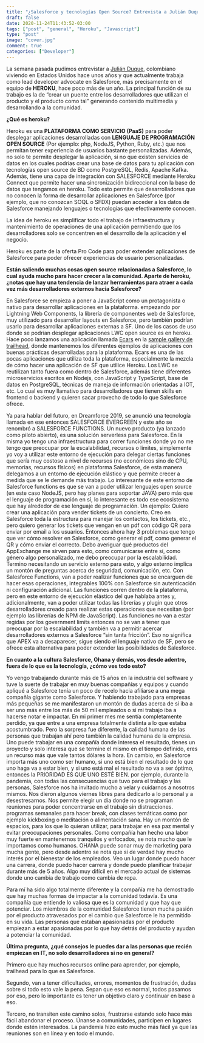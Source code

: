 ```yaml
---
title: "¿Salesforce y tecnologías Open Source? Entrevista a Julián Duque, Lead Developer Advocate de Heroku"
draft: false
date: 2020-11-24T11:43:52-03:00
tags: ["post", "general", "Heroku", "Javascript"]
type: "post"
image: "cover.jpg"
comment: true
categories: ["Developer"]
---
```


La semana pasada pudimos entrevistar a [Julián Duque](https://www.linkedin.com/in/juliandavidduque), colombiano viviendo en Estados Unidos hace unos años y que actualmente trabaja como lead developer advocate en Salesforce, más precisamente en el equipo de **HEROKU**, hace poco más de un año.
La principal función de su trabajo es la de “crear un puente entre los desarrolladores que utilizan el producto y el producto como tal” generando contenido multimedia y desarrollando a la comunidad.

**¿Qué es heroku?**

Heroku es una **PLATAFORMA COMO SERVICIO (PaaS)** para poder desplegar aplicaciones desarrolladas con **LENGUAJE DE PROGRAMACIÓN OPEN SOURCE** (Por ejemplo: php, NodeJS, Python, Ruby, etc.) que nos permitan tener experiencia de usuarios bastante personalizadas.
Además, no solo te permite desplegar la aplicación, si no que existen servicios de datos en los cuales podrías crear una base de datos para tu aplicación con tecnologías open source de BD como PostgreSQL, Redis, Apache Kafka.
Además, tiene una capa de integración con SALESFORCE mediante Heroku Connect que permite hacer una sincronización bidireccional con la base de datos que tengamos en heroku.
Todo esto permite que desarrolladores que no conocen la forma de desarrollar aplicaciones en Salesforce (por ejemplo, que no conozcan SOQL o SFDX) puedan acceder a los datos de Salesforce manejando lenguajes o tecnologías que efectivamente conocen.

La idea de heroku es simplificar todo el trabajo de infraestructura y mantenimiento de operaciones de una aplicación permitiendo que los desarrolladores solo se concentren en el desarrollo de la aplicación y el negocio.

Heroku es parte de la oferta Pro Code para poder extender aplicaciones de Salesforce para poder ofrecer experiencias de usuario personalizadas.

**Están saliendo muchas cosas open source relacionadas a Salesforce, lo cual ayuda mucho para hacer crecer a la comunidad. Aparte de heroku, ¿notas que hay una tendencia de lanzar herramientas para atraer a cada vez más desarrolladores externos hacia Salesforce?**

En Salesforce se empieza a poner a JavaScript como un protagonista o nativo para desarrollar aplicaciones en la plataforma. empezando por Lightning Web Components, la librería de componentes web de Salesforce, muy utilizado para desarrollar layouts en Salesforce, pero también podrían usarlo para desarrollar aplicaciones externas a SF.
Uno de los casos de uso donde se podrían desplegar aplicaciones LWC open source es en heroku.
Hace poco lanzamos una aplicación llamada [Ecars](https://github.com/trailheadapps/ecars) en la [sample gallery de trailhead](https://trailhead.salesforce.com/sample-gallery), donde mantenemos los diferentes ejemplos de aplicaciones con buenas prácticas desarrolladas para la plataforma. Ecars es una de las pocas aplicaciones que utiliza toda la plataforma, especialmente la mezcla de cómo hacer una aplicación de SF que utilice Heroku. Los LWC se reutilizan tanto fuera como dentro de Salesforce, además tiene diferentes microservicios escritos en Nodejs, con JavaScript y TypeScript, base de datos en PostgreSQL, técnicas de maneja de información orientadas a IOT, etc. Lo cual es muy llamativo para desarrolladores que tienen skills en frontend o backend y quieren sacar provecho de todo lo que Salesforce ofrece.

Ya para hablar del futuro, en Dreamforce 2019, se anunció una tecnología llamada en ese entonces SALESFORCE EVERGREEN y este año se renombró a SALESFORCE FUNCTIONS. Un nuevo producto (ya lanzado como piloto abierto), es una solución serverless para Salesforce. En la misma yo tengo una infraestructura para correr funciones donde yo no me tengo que preocupar por la escalabilidad, recursos o límites, simplemente yo voy a utilizar este entorno de ejecución para delegar ciertas funciones que sería muy costoso a nivel de recursos (no económicos sino de CPU, memorias, recursos físicos) en plataforma Salesforce, de esta manera delegamos a un entorno de ejecución elástico y que permite crecer a medida que se le demande más trabajo.
Lo interesante de este entorno de Salesforce functions es que se van a poder utilizar lenguajes open source (en este caso NodeJS, pero hay planes para soportar JAVA) pero más que el lenguaje de programación en sí, lo interesante es todo ese ecosistema que hay alrededor de ese lenguaje de programación.
Un ejemplo: Quiero crear una aplicación para vender tickets de un concierto. Creo en Salesforce toda la estructura para manejar los contactos, los tickets, etc., pero quiero generar los tickets que vengan en un pdf con código QR para enviar por email a los usuarios. Entonces ahora hay 3 problemas que tengo que ver cómo resolver en Salesforce, como generar el pdf, como generar el QR y cómo enviar el correcto. Debo averiguar qué productos del AppExchange me sirven para esto, como comunicarse entre sí, como género algo personalizado, me debo preocupar por la escalabilidad. Termino necesitando un servicio externo para esto, y algo externo implica un montón de preguntas acerca de seguridad, comunicación, etc.
Con Salesforce Functions, van a poder realizar funciones que se encarguen de hacer esas operaciones, integrables 100% con Salesforce sin autenticación ni configuración adicional. Las funciones corren dentro de la plataforma, pero en este entorno de ejecución elástico del que hablaba antes y, adicionalmente, van a poder utilizar todas las librerías y plugin que otros desarrolladores creado para realizar estas operaciones que necesitan (por ejemplo
las librerías de NPM de JavaScript). Las funciones no van a estar regidas por los government limits entonces no se van a tener que preocupar por la escalabilidad y también va a permitir acercar desarrolladores externos a Salesforce “sin tanta fricción”.
Eso no significa que APEX va a desaparecer, sigue siendo el lenguaje nativo de SF, pero se ofrece esta alternativa para poder extender las posibilidades de Salesforce.

**En cuanto a la cultura Salesforce, Ohana y demás, vos desde adentro, fuera de lo que es la tecnología, ¿cómo ves todo esto?**

Yo vengo trabajando durante más de 15 años en la industria del software y tuve la suerte de trabajar en muy buenas compañías y equipos y cuando apliqué a Salesforce tenía un poco de recelo hacia afiliarse a una mega compañía gigante como Salesforce. Y habiendo trabajado para empresas más pequeñas se me manifestaron un montón de dudas acerca de si iba a ser uno más entre los más de 50 mil empleados o si mi trabajo iba a hacerse notar e impactar.
En mi primer mes me sentía completamente perdido, ya que entre a una empresa totalmente distinta a lo que estaba acostumbrado. Pero la sorpresa fue diferente, la calidad humana de las personas que trabajan ahí pero también la calidad humana de la empresa. Uno puede trabajar en una compañía donde interesa el resultado, tienes un proyecto y solo interesa que se termine el mismo en el tiempo definido, eres un recurso más que vale tantos dólares la hora. En cambio, en Salesforce importa más uno como ser humano, si uno está bien el resultado de lo que uno haga va a estar bien, y si uno está mal el resultado no va a ser óptimo, entonces la PRIORIDAD ES QUE UNO ESTÉ BIEN.
por ejemplo, durante la pandemia, con todas las consecuencias que tuvo para el trabajo y las personas, Salesforce nos ha invitado mucho a velar y cuidarnos a nosotros mismos. Nos dieron algunos viernes libres para dedicarlo a lo personal y a desestresarnos. Nos permite elegir un día donde no se programan reuniones para poder concentrarse en el trabajo sin distracciones. programas semanales para hacer break, con clases temáticas como por ejemplo kickboxing o meditación o alimentación sana. Hay un montón de espacios, para los que lo quieran utilizar, para trabajar en esa paz mental y evitar preocupaciones personales.
Como compañía han hecho una labor muy fuerte en mantenernos tranquilos y enfocados, se nota mucho que le importamos como humanos. OHANA puede sonar muy de marketing para mucha gente, pero desde adentro se nota que si de verdad hay mucho interés por el bienestar de los empleados.
Veo un lugar donde puedo hacer una carrera, donde puedo hacer carrera y donde puedo planificar trabajar durante más de 5 años. Algo muy difícil en el mercado actual de sistemas donde uno cambia de trabajo como cambia de ropa.

Para mí ha sido algo totalmente diferente y la compañía me ha demostrado que hay muchas formas de impactar a la comunidad todavía.
Es una compañía que entiende lo valiosa que es la comunidad y que hay que potenciar. Los miembros de la comunidad Salesforce tienen mucha pasión por el producto atravesados por el cambio que Salesforce le ha permitido en su vida. Las personas que estaban apasionadas por el producto empiezan a estar apasionadas por lo que hay detrás del producto y ayudan a potenciar la comunidad.

**Última pregunta, ¿qué consejos le puedes dar a las personas que recién empiezan en IT, no solo desarrolladores si no en general?**

Primero que hay muchos recursos online para aprender, por ejemplo, trailhead para lo que es Salesforce.

Segundo, van a tener dificultades, errores, momentos de frustración, dudas sobre si todo esto vale la pena. Sepan que eso es normal, todos pasamos por eso, pero lo importante es tener un objetivo claro y continuar en base a eso.

Tercero, no transiten este camino solos, frustrarse estando solo hace más fácil abandonar el proceso. Únanse a comunidades, participen en lugares donde estén interesados. La pandemia hizo esto mucho más fácil ya que las reuniones son en línea y en todo el mundo.
